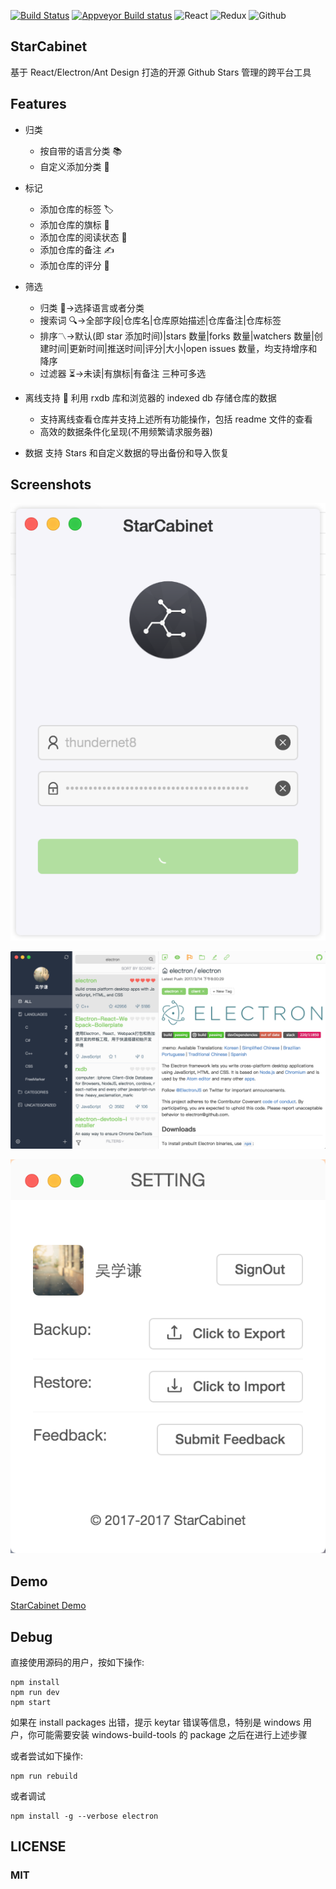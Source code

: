 [![Build Status](https://travis-ci.org/thundernet8/StarCabinet.svg?branch=master)](https://travis-ci.org/thundernet8/StarCabinet)
[![Appveyor Build status](https://ci.appveyor.com/api/projects/status/2hpsvxeamqegjkn1?svg=true)](https://ci.appveyor.com/project/thundernet8/starcabinet)
![React](https://camo.githubusercontent.com/aa1a90473e82b96ff3b11559cd4b55d50714f06c/68747470733a2f2f7261776769742e636f6d2f616c65656e34322f6261646765732f6d61737465722f7372632f72656163742e737667)
![Redux](https://camo.githubusercontent.com/f763782a28d7a14ce28f8721367002b824be4540/68747470733a2f2f7261776769742e636f6d2f616c65656e34322f6261646765732f6d61737465722f7372632f72656475782e737667)
![Github](https://camo.githubusercontent.com/2cdddb4559067bfe3723a7c97804f3dfda8fee4b/68747470733a2f2f7261776769742e636f6d2f616c65656e34322f6261646765732f6d61737465722f7372632f6769746875622e737667)

## StarCabinet

基于 React/Electron/Ant Design 打造的开源 Github Stars 管理的跨平台工具

## Features

* 归类

    * 按自带的语言分类 📚
    * 自定义添加分类 💼

* 标记

    * 添加仓库的标签 🏷
    * 添加仓库的旗标 🏁
    * 添加仓库的阅读状态 👀
    * 添加仓库的备注 ✍️
    * 添加仓库的评分 💯

* 筛选

    * 归类 🎏->选择语言或者分类
    * 搜索词 🔍->全部字段|仓库名|仓库原始描述|仓库备注|仓库标签
    * 排序〽️->默认(即 star 添加时间)|stars 数量|forks 数量|watchers 数量|创建时间|更新时间|推送时间|评分|大小|open issues 数量，均支持增序和降序
    * 过滤器 ⏳->未读|有旗标|有备注 三种可多选

* 离线支持
  💾 利用 rxdb 库和浏览器的 indexed db 存储仓库的数据

    * 支持离线查看仓库并支持上述所有功能操作，包括 readme 文件的查看
    * 高效的数据条件化呈现(不用频繁请求服务器)

* 数据
  支持 Stars 和自定义数据的导出备份和导入恢复

## Screenshots

![Login](screenshots/StarCabinet-login.png)

![Main](screenshots/StarCabinet-main.png)

![Setting](screenshots/StarCabinet-setting.png)

## Demo

[StarCabinet Demo](http://7xrp00.com1.z0.glb.clouddn.com/starcabinet/StarCabinet.mp4)

## Debug

直接使用源码的用户，按如下操作:

```
npm install
npm run dev
npm start
```

如果在 install packages 出错，提示 keytar 错误等信息，特别是 windows 用户，你可能需要安装 windows-build-tools 的 package 之后在进行上述步骤

或者尝试如下操作:

```
npm run rebuild
```

或者调试

```
npm install -g --verbose electron
```

## LICENSE

### MIT
